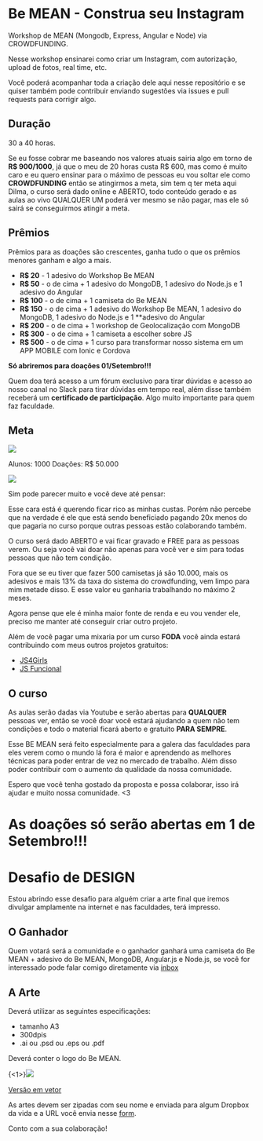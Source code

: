 # Be MEAN - Construa seu Instagram

Workshop de MEAN (Mongodb, Express, Angular e Node)  via CROWDFUNDING.

Nesse workshop ensinarei como criar um Instagram, com autorização, upload de fotos, real time, etc.

Você poderá acompanhar toda a criação dele aqui nesse repositório e se quiser também pode contribuir enviando sugestões via issues e pull requests para corrigir algo.

## Duração

30 a 40 horas.


Se eu fosse cobrar me baseando nos valores atuais sairia algo em torno de **R$ 900/1000**, já que o meu de 20 horas custa R$ 600, mas como é muito caro e eu quero ensinar para o máximo de pessoas eu vou soltar ele como **CROWDFUNDING** então se atingirmos a meta, sim tem q ter meta aqui Dilma, o curso será dado online e ABERTO, todo conteúdo gerado e as aulas ao vivo QUALQUER UM poderá ver mesmo se não pagar, mas ele só sairá se conseguirmos atingir a meta.

## Prêmios
Prêmios para as doações são crescentes, ganha tudo o que os prêmios menores ganham e algo a mais.

- **R$ 20** - 1 adesivo do Workshop Be MEAN
- **R$ 50** - o de cima + 1 adesivo do MongoDB, 1 adesivo do Node.js e 1 adesivo do Angular
- **R$ 100** - o de cima + 1 camiseta do Be MEAN
- **R$ 150** - o de cima + 1 adesivo do Workshop Be MEAN, 1 adesivo do MongoDB, 1 adesivo do Node.js e 1 **adesivo do Angular
- **R$ 200** - o de cima + 1 workshop de Geolocalização com MongoDB
- **R$ 300** - o de cima + 1 camiseta a escolher sobre JS
- **R$ 500** - o de cima + 1 curso para transformar nosso sistema em um APP MOBILE com Ionic e Cordova

**Só abriremos para doações 01/Setembro!!!**

Quem doa terá acesso a um fórum exclusivo para tirar dúvidas e acesso ao nosso canal no Slack para tirar dúvidas em tempo real, além disse também receberá um **certificado de participação**. Algo muito importante para quem faz faculdade.

## Meta

![](http://gospellife.com.br/site-antigo/images/politica/meta-do-pronatec.jpg)

Alunos: 1000
Doações: R$ 50.000

![](http://www.go2web.com.br/fotos/18072014_190738_Meme-Jackie.jpg)

Sim pode parecer muito e você deve até pensar:

Esse cara está é querendo ficar rico as minhas custas. Porém não percebe que na verdade é ele que está sendo beneficiado pagando 20x menos do que pagaria no curso porque outras pessoas estão colaborando também.

O curso será dado ABERTO e vai ficar gravado e FREE para as pessoas verem.
Ou seja você vai doar não apenas para você ver e sim para todas pessoas que não tem condição.

Fora que se eu tiver que fazer 500 camisetas já são 10.000, mais os adesivos e mais 13% da taxa do sistema do crowdfunding, vem limpo para mim metade disso. E esse valor eu ganharia trabalhando no máximo 2 meses.

Agora pense que ele é minha maior fonte de renda e eu vou vender ele, preciso me manter até conseguir criar outro projeto.

Além de você pagar uma mixaria por um curso **FODA** você ainda estará contribuindo com meus outros projetos gratuitos:

- [JS4Girls](http://nomadev.com.br/js4girls-evento-gratuito-de-ensino-de-programa%C3%A7%C3%A3o-para-mulheres-garotas-meninas/)
- [JS Funcional](http://webschool.io/jsfuncional/)


## O curso

As aulas serão dadas via Youtube e serão abertas para **QUALQUER** pessoas ver, então se você doar você estará ajudando a quem não tem condições e todo o material ficará aberto e gratuito **PARA SEMPRE**.

Esse BE MEAN será feito especialmente para a galera das faculdades para eles verem como o mundo lá fora é maior e aprendendo as melhores técnicas para poder entrar de vez no mercado de trabalho. Além disso poder contribuir com o aumento da qualidade da nossa comunidade. 

Espero que você tenha gostado da proposta e possa colaborar, isso irá ajudar e muito nossa comunidade. <3


# As doações só serão abertas em 1 de Setembro!!!

# Desafio de DESIGN

Estou abrindo esse desafio para alguém criar a arte final que iremos divulgar amplamente na internet e nas faculdades, terá impresso.

## O Ganhador

Quem votará será a comunidade e o ganhador ganhará uma camiseta do Be MEAN + adesivo do Be MEAN, MongoDB, Angular.js e Node.js, se você for interessado pode falar comigo diretamente via [inbox](https://www.facebook.com/suissa)

## A Arte

Deverá utilizar as seguintes especificações:

- tamanho A3
- 300dpis
- .ai ou .psd ou .eps ou .pdf

Deverá conter o logo do Be MEAN.

{<1>}![](http://webschool.io/bemean/images/logo.png)

[Versão em vetor](https://cloudup.com/files/iYPROr4FML2/download)

As artes devem ser zipadas com seu nome e enviada para algum Dropbox da vida e a URL você envia nesse [form](https://docs.google.com/forms/d/1RA3UgzTqks0LuhFX0fyuJXZbtR5c8fMnCZH9wfqM8JA/viewform).

Conto com a sua colaboração!
